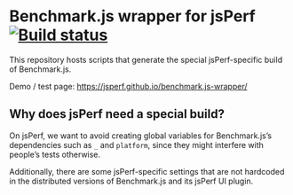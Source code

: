 # Benchmark.js wrapper for jsPerf [![Build status](https://travis-ci.org/jsperf/benchmark.js-wrapper.svg)](https://travis-ci.org/jsperf/benchmark.js-wrapper)

This repository hosts scripts that generate the special jsPerf-specific build of Benchmark.js.

Demo / test page: <https://jsperf.github.io/benchmark.js-wrapper/>

## Why does jsPerf need a special build?

On jsPerf, we want to avoid creating global variables for Benchmark.js’s dependencies such as `_` and `platform`, since they might interfere with people’s tests otherwise.

Additionally, there are some jsPerf-specific settings that are not hardcoded in the distributed versions of Benchmark.js and its jsPerf UI plugin.
